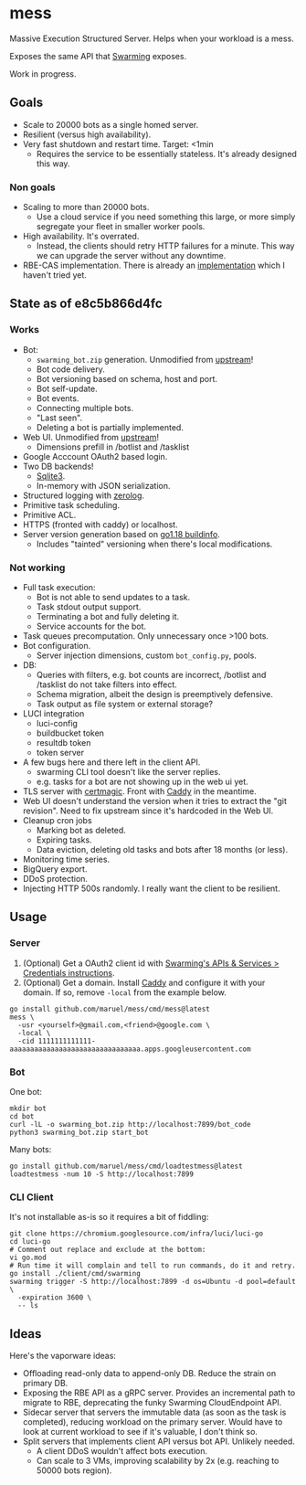 # mess

Massive Execution Structured Server. Helps when your workload is a mess.

Exposes the same API that
[Swarming](https://chromium.googlesource.com/infra/luci/luci-py/+/HEAD/appengine/swarming/README.md)
exposes.

Work in progress.


## Goals

- Scale to 20000 bots as a single homed server.
- Resilient (versus high availability).
- Very fast shutdown and restart time. Target: <1min
  - Requires the service to be essentially stateless. It's already designed this
    way.

### Non goals

- Scaling to more than 20000 bots.
  - Use a cloud service if you need something this large, or more simply
    segregate your fleet in smaller worker pools.
- High availability. It's overrated.
  - Instead, the clients should retry HTTP failures for a minute. This way we
    can upgrade the server without any downtime.
- RBE-CAS implementation. There is already an
  [implementation](https://github.com/buchgr/bazel-remote) which I haven't tried
  yet.


## State as of e8c5b866d4fc

### Works

- Bot:
  - `swarming_bot.zip` generation. Unmodified from
    [upstream](https://chromium.googlesource.com/infra/luci/luci-py/+/HEAD/appengine/swarming/swarming_bot/)!
  - Bot code delivery.
  - Bot versioning based on schema, host and port.
  - Bot self-update.
  - Bot events.
  - Connecting multiple bots.
  - "Last seen".
  - Deleting a bot is partially implemented.
- Web UI. Unmodified from
  [upstream](https://chromium.googlesource.com/infra/luci/luci-py/+/HEAD/appengine/swarming/ui2/)!
  - Dimensions prefill in /botlist and /tasklist
- Google Acccount OAuth2 based login.
- Two DB backends!
  - [Sqlite3](https://pkg.go.dev/github.com/mattn/go-sqlite3).
  - In-memory with JSON serialization.
- Structured logging with [zerolog](https://pkg.go.dev/github.com/rs/zerolog).
- Primitive task scheduling.
- Primitive ACL.
- HTTPS (fronted with caddy) or localhost.
- Server version generation based on [go1.18
  buildinfo](https://tip.golang.org/doc/go1.18#debug/buildinfo).
  - Includes "tainted" versioning when there's local modifications.

### Not working

- Full task execution:
  - Bot is not able to send updates to a task.
  - Task stdout output support.
  - Terminating a bot and fully deleting it.
  - Service accounts for the bot.
- Task queues precomputation. Only unnecessary once >100 bots.
- Bot configuration.
  - Server injection dimensions, custom `bot_config.py`, pools.
- DB:
  - Queries with filters, e.g. bot counts are incorrect, /botlist and /tasklist
    do not take filters into effect.
  - Schema migration, albeit the design is preemptively defensive.
  - Task output as file system or external storage?
- LUCI integration
  - luci-config
  - buildbucket token
  - resultdb token
  - token server
- A few bugs here and there left in the client API.
  - swarming CLI tool doesn't like the server replies.
  - e.g. tasks for a bot are not showing up in the web ui yet.
- TLS server with
  [certmagic](https://pkg.go.dev/github.com/caddyserver/certmagic). Front with
  [Caddy](https://caddyserver.com/) in the meantime.
- Web UI doesn't understand the version when it tries to extract the "git
  revision". Need to fix upstream since it's hardcoded in the Web UI.
- Cleanup cron jobs
  - Marking bot as deleted.
  - Expiring tasks.
  - Data eviction, deleting old tasks and bots after 18 months (or less).
- Monitoring time series.
- BigQuery export.
- DDoS protection.
- Injecting HTTP 500s randomly. I really want the client to be resilient.

## Usage

### Server

1. (Optional) Get a OAuth2 client id with [Swarming's APIs & Services > Credentials
   instructions](https://chromium.googlesource.com/infra/luci/luci-py/+/HEAD/appengine/swarming/README.md#setting-up).
2. (Optional) Get a domain. Install [Caddy](https://caddyserver.com/) and
   configure it with your domain. If so, remove `-local` from the example below.

```
go install github.com/maruel/mess/cmd/mess@latest
mess \
  -usr <yourself>@gmail.com,<friend>@google.com \
  -local \
  -cid 1111111111111-aaaaaaaaaaaaaaaaaaaaaaaaaaaaaaaa.apps.googleusercontent.com
```

### Bot

One bot:

```
mkdir bot
cd bot
curl -lL -o swarming_bot.zip http://localhost:7899/bot_code
python3 swarming_bot.zip start_bot
```

Many bots:

```
go install github.com/maruel/mess/cmd/loadtestmess@latest
loadtestmess -num 10 -S http://localhost:7899
```

### CLI Client

It's not installable as-is so it requires a bit of fiddling:

```
git clone https://chromium.googlesource.com/infra/luci/luci-go
cd luci-go
# Comment out replace and exclude at the bottom:
vi go.mod
# Run time it will complain and tell to run commands, do it and retry.
go install ./client/cmd/swarming
swarming trigger -S http://localhost:7899 -d os=Ubuntu -d pool=default \
  -expiration 3600 \
  -- ls
```


## Ideas

Here's the vaporware ideas:

- Offloading read-only data to append-only DB. Reduce the strain on primary DB.
- Exposing the RBE API as a gRPC server. Provides an incremental path to migrate
  to RBE, deprecating the funky Swarming CloudEndpoint API.
- Sidecar server that servers the immutable data (as soon as the task is
  completed), reducing workload on the primary server. Would have to look at
  current workload to see if it's valuable, I don't think so.
- Split servers that implements client API versus bot API. Unlikely needed.
  - A client DDoS wouldn't affect bots execution.
  - Can scale to 3 VMs, improving scalability by 2x (e.g. reaching to 50000
    bots region).
